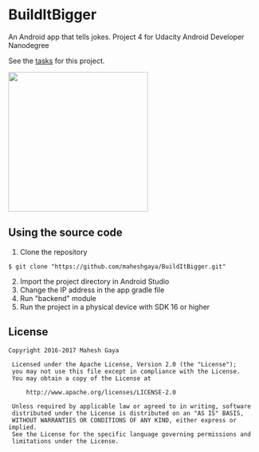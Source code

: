 # BuildItBigger
An Android app that tells jokes. Project 4 for Udacity Android Developer Nanodegree

See the [tasks](https://github.com/maheshgaya/BuildItBigger/blob/master/TASK.md) for this project.

<img src="https://raw.githubusercontent.com/maheshgaya/maheshgaya.com/master/images/buildItBigger.png" width="280" style="max-width:100%;">

## Using the source code
1. Clone the repository

  ```
  $ git clone "https://github.com/maheshgaya/BuildItBigger.git"
  ```
2. Import the project directory in Android Studio
3. Change the IP address in the app gradle file
4. Run "backend" module
5. Run the project in a physical device with SDK 16 or higher

## License
  ```
  Copyright 2016-2017 Mahesh Gaya

   Licensed under the Apache License, Version 2.0 (the "License");
   you may not use this file except in compliance with the License.
   You may obtain a copy of the License at

       http://www.apache.org/licenses/LICENSE-2.0

   Unless required by applicable law or agreed to in writing, software
   distributed under the License is distributed on an "AS IS" BASIS,
   WITHOUT WARRANTIES OR CONDITIONS OF ANY KIND, either express or implied.
   See the License for the specific language governing permissions and
   limitations under the License.
  ```
